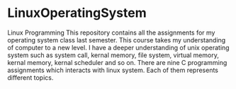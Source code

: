 # LinuxOperatingSystem
Linux Programming
This repository contains all the assignments for my operating system class last semester. This course takes my understanding of computer to
a new level. I have a deeper understanding of unix operating system such as system call, kernal memory, file system, virtual memory, kernal
memory, kernal scheduler and so on. There are nine C programming assignments which interacts with linux system. Each of them represents different topics.

